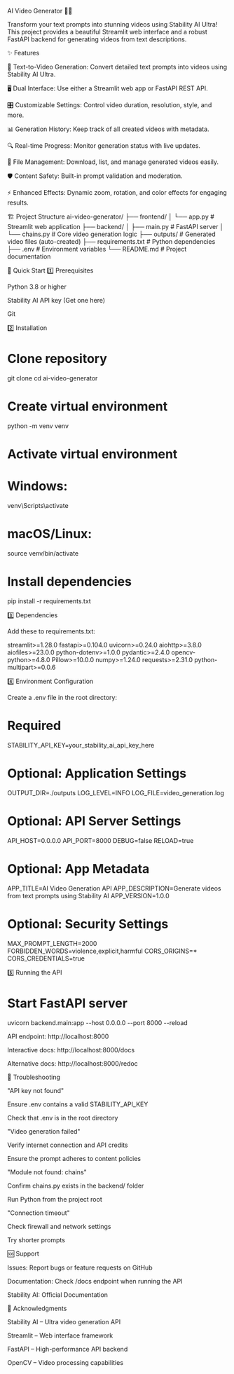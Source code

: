 AI Video Generator 🎥✨

Transform your text prompts into stunning videos using Stability AI Ultra! This project provides a beautiful Streamlit web interface and a robust FastAPI backend for generating videos from text descriptions.

✨ Features

🎨 Text-to-Video Generation: Convert detailed text prompts into videos using Stability AI Ultra.

🖥️ Dual Interface: Use either a Streamlit web app or FastAPI REST API.

🎛️ Customizable Settings: Control video duration, resolution, style, and more.

📊 Generation History: Keep track of all created videos with metadata.

🔍 Real-time Progress: Monitor generation status with live updates.

📁 File Management: Download, list, and manage generated videos easily.

🛡️ Content Safety: Built-in prompt validation and moderation.

⚡ Enhanced Effects: Dynamic zoom, rotation, and color effects for engaging results.

🏗️ Project Structure
ai-video-generator/
├── frontend/
│   └── app.py             # Streamlit web application
├── backend/
│   ├── main.py            # FastAPI server
│   └── chains.py          # Core video generation logic
├── outputs/               # Generated video files (auto-created)
├── requirements.txt       # Python dependencies
├── .env                   # Environment variables
└── README.md              # Project documentation

🚀 Quick Start
1️⃣ Prerequisites

Python 3.8 or higher

Stability AI API key (Get one here)

Git

2️⃣ Installation
# Clone repository
git clone <your-repo-url>
cd ai-video-generator

# Create virtual environment
python -m venv venv

# Activate virtual environment
# Windows:
venv\Scripts\activate
# macOS/Linux:
source venv/bin/activate

# Install dependencies
pip install -r requirements.txt

3️⃣ Dependencies

Add these to requirements.txt:

streamlit>=1.28.0
fastapi>=0.104.0
uvicorn>=0.24.0
aiohttp>=3.8.0
aiofiles>=23.0.0
python-dotenv>=1.0.0
pydantic>=2.4.0
opencv-python>=4.8.0
Pillow>=10.0.0
numpy>=1.24.0
requests>=2.31.0
python-multipart>=0.0.6

4️⃣ Environment Configuration

Create a .env file in the root directory:

# Required
STABILITY_API_KEY=your_stability_ai_api_key_here

# Optional: Application Settings
OUTPUT_DIR=./outputs
LOG_LEVEL=INFO
LOG_FILE=video_generation.log

# Optional: API Server Settings
API_HOST=0.0.0.0
API_PORT=8000
DEBUG=false
RELOAD=true

# Optional: App Metadata
APP_TITLE=AI Video Generation API
APP_DESCRIPTION=Generate videos from text prompts using Stability AI
APP_VERSION=1.0.0

# Optional: Security Settings
MAX_PROMPT_LENGTH=2000
FORBIDDEN_WORDS=violence,explicit,harmful
CORS_ORIGINS=*
CORS_CREDENTIALS=true

5️⃣ Running the API
# Start FastAPI server
uvicorn backend.main:app --host 0.0.0.0 --port 8000 --reload


API endpoint: http://localhost:8000

Interactive docs: http://localhost:8000/docs

Alternative docs: http://localhost:8000/redoc

🚨 Troubleshooting

"API key not found"

Ensure .env contains a valid STABILITY_API_KEY

Check that .env is in the root directory

"Video generation failed"

Verify internet connection and API credits

Ensure the prompt adheres to content policies

"Module not found: chains"

Confirm chains.py exists in the backend/ folder

Run Python from the project root

"Connection timeout"

Check firewall and network settings

Try shorter prompts

🆘 Support

Issues: Report bugs or feature requests on GitHub

Documentation: Check /docs endpoint when running the API

Stability AI: Official Documentation

🙏 Acknowledgments

Stability AI – Ultra video generation API

Streamlit – Web interface framework

FastAPI – High-performance API backend

OpenCV – Video processing capabilities
